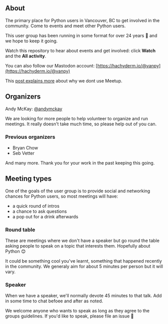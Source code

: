 ## About

The primary place for Python users in Vancouver, BC to get involved in the community. Come to events and meet other Python users.

This user group has been running in some format for over 24 years 🎉 and we hope to keep it going.

Watch this repository to hear about events and get involved: click **Watch** and the **All activity**.

You can also follow our Mastodon account: [https://hachyderm.io/@vanpy](https://hachyderm.io/@vanpy)

This [post explains more](https://mckay.pub/2024-06-12-leaving-meetup/) about why we dont use Meetup.

## Organizers

Andy McKay: [@andymckay](https://github.com/andymckay/)

We are looking for more people to help volunteer to organize and run meetings. It really doesn't take much time, so please help out of you can.

### Previous organizers 

* Bryan Chow
* Seb Vetter

And many more. Thank you for your work in the past keeping this going.

## Meeting types

One of the goals of the user group is to provide social and networking chances for Python users, so most meetings will have:
* a quick round of intros
* a chance to ask questions
* a pop out for a drink afterwards

### Round table

These are meetings where we don't have a speaker but go round the table asking people to speak on a topic that interests them. Hopefully about Python 😊

It could be something cool you've learnt, something that happened recently in the community. We generaly aim for about 5 minutes per person but it will vary.

### Speaker 

When we have a speaker, we'll normally devote 45 minutes to that talk. Add in some time to chat befoee and after as noted.

We welcome anyone who wants to speak as long as they agree to the groups guidelines. If you'd like to speak, please file an issue 🙇
